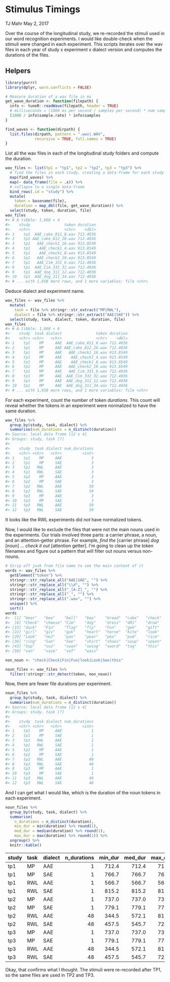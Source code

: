 Stimulus Timings
================
TJ Mahr
May 2, 2017

Over the course of the longitudinal study, we re-recorded the stimuli used in our word recognition experiments. I would like double-check when the stimuli were changed in each experiment. This scripts iterates over the wav files in each year of study x experiment x dialect version and computes the durations of the files.

Helpers
-------

``` r
library(purrr)
library(dplyr, warn.conflicts = FALSE)

# Measure duration of a wav file in ms
get_wave_duration <- function(filepath) {
  info <- tuneR::readWave(filepath, header = TRUE)
  # milliseconds = (1000 ms per second / samples per second) * num samples
  (1000 / info$sample.rate) * info$samples
}

find_waves <- function(dirpath) {
  list.files(dirpath, pattern = ".wav|.WAV", 
             recursive = TRUE, full.names = TRUE)
}
```

List all the wav files in each of the longitudinal study folders and compute the duration.

``` r
wav_files <- list(tp1 = "tp1", tp2 = "tp2", tp3 = "tp3") %>% 
  # find the files in each study, creating a data-frame for each study
  map(find_waves) %>% 
  map(~ data_frame(file = .x)) %>% 
  # collapse to a single data-frame
  bind_rows(.id = "study") %>% 
  mutate(
    token = basename(file),
    duration = map_dbl(file, get_wave_duration)) %>% 
  select(study, token, duration, file)
wav_files
#> # A tibble: 1,668 × 4
#>    study               token duration
#>    <chr>               <chr>    <dbl>
#> 1    tp1  AAE_cake_811_8.wav 712.4036
#> 2    tp1 AAE_cake_812_20.wav 712.4036
#> 3    tp1   AAE_check1_16.wav 913.8549
#> 4    tp1    AAE_check1_4.wav 913.8549
#> 5    tp1    AAE_check1_8.wav 913.8549
#> 6    tp1   AAE_check2_10.wav 913.8549
#> 7    tp1   AAE_Cim_331_6.wav 712.4036
#> 8    tp1  AAE_Cim_332_32.wav 712.4036
#> 9    tp1  AAE_dog_311_12.wav 712.4036
#> 10   tp1  AAE_dog_311_34.wav 712.4036
#> # ... with 1,658 more rows, and 1 more variables: file <chr>
```

Deduce dialect and experiment name.

``` r
wav_files <- wav_files %>% 
  mutate(
    task = file %>% stringr::str_extract("MP|RWL"),
    dialect = file %>% stringr::str_extract("AAE|SAE")) %>% 
  select(study, task, dialect, token, duration, file)
wav_files
#> # A tibble: 1,668 × 6
#>    study  task dialect               token duration
#>    <chr> <chr>   <chr>               <chr>    <dbl>
#> 1    tp1    MP     AAE  AAE_cake_811_8.wav 712.4036
#> 2    tp1    MP     AAE AAE_cake_812_20.wav 712.4036
#> 3    tp1    MP     AAE   AAE_check1_16.wav 913.8549
#> 4    tp1    MP     AAE    AAE_check1_4.wav 913.8549
#> 5    tp1    MP     AAE    AAE_check1_8.wav 913.8549
#> 6    tp1    MP     AAE   AAE_check2_10.wav 913.8549
#> 7    tp1    MP     AAE   AAE_Cim_331_6.wav 712.4036
#> 8    tp1    MP     AAE  AAE_Cim_332_32.wav 712.4036
#> 9    tp1    MP     AAE  AAE_dog_311_12.wav 712.4036
#> 10   tp1    MP     AAE  AAE_dog_311_34.wav 712.4036
#> # ... with 1,658 more rows, and 1 more variables: file <chr>
```

For each experiment, count the number of token *durations*. This count will reveal whether the tokens in an experiment were normalized to have the same duration.

``` r
wav_files %>% 
  group_by(study, task, dialect) %>% 
  summarise(num_durations = n_distinct(duration)) 
#> Source: local data frame [12 x 4]
#> Groups: study, task [?]
#> 
#>    study  task dialect num_durations
#>    <chr> <chr>   <chr>         <int>
#> 1    tp1    MP     AAE             3
#> 2    tp1    MP     SAE             3
#> 3    tp1   RWL     AAE             3
#> 4    tp1   RWL     SAE             3
#> 5    tp2    MP     AAE             3
#> 6    tp2    MP     SAE             3
#> 7    tp2   RWL     AAE            50
#> 8    tp2   RWL     SAE            50
#> 9    tp3    MP     AAE             3
#> 10   tp3    MP     SAE             3
#> 11   tp3   RWL     AAE            50
#> 12   tp3   RWL     SAE            50
```

It looks like the RWL experiments did *not* have normalized tokens.

Now, I would like to exclude the files that were not the main nouns used in the experiments. Our trials involved three parts: a carrier phrase, a noun, and an attention-getter phrase. For example, *find the* \[carrier phrase\] *dog* \[noun\] ... *check it out* \[attention getter\]. I'm going to clean up the token filenames and figure out a pattern that will filter out nouns versus non-nouns.

``` r
# Strip off junk from file name to see the main content of it
words <- wav_files %>% 
  getElement("token") %>% 
  stringr::str_replace_all("AAE|SAE", "") %>% 
  stringr::str_replace_all("\\d", "") %>% 
  stringr::str_replace_all("_[A-Z]_", "") %>% 
  stringr::str_replace_all("_", "") %>% 
  stringr::str_replace_all(".wav", "") %>% 
  unique() %>% 
  sort()
words
#>  [1] "bear"   "bee"    "bell"   "bep"    "bread"  "cake"   "check" 
#>  [8] "Check"  "cheese" "Cim"    "dog"    "dress"  "dRl"    "drum"  
#> [15] "duck"   "Fin"    "flag"   "fly"    "Fun"    "gek"    "gift"  
#> [22] "girl"   "giv"    "guk"    "heart"  "horse"  "kite"   "look"  
#> [29] "Look"   "neJ"    "pan"    "pear"   "pen"    "pum"    "rice"  
#> [36] "ring"   "San"    "See"    "shirt"  "shoes"  "soup"   "spoon" 
#> [43] "Sup"    "suz"    "swan"   "swing"  "sword"  "tag"    "this"  
#> [50] "van"    "vase"   "vef"    "wais"

non_noun <- "check|Check|Fin|Fun|look|Look|See|this"

noun_files <- wav_files %>%
  filter(!stringr::str_detect(token, non_noun))
```

Now, there are fewer file durations per experiment.

``` r
noun_files %>% 
  group_by(study, task, dialect) %>% 
  summarise(num_durations = n_distinct(duration)) 
#> Source: local data frame [12 x 4]
#> Groups: study, task [?]
#> 
#>    study  task dialect num_durations
#>    <chr> <chr>   <chr>         <int>
#> 1    tp1    MP     AAE             1
#> 2    tp1    MP     SAE             1
#> 3    tp1   RWL     AAE             1
#> 4    tp1   RWL     SAE             1
#> 5    tp2    MP     AAE             1
#> 6    tp2    MP     SAE             1
#> 7    tp2   RWL     AAE            48
#> 8    tp2   RWL     SAE            48
#> 9    tp3    MP     AAE             1
#> 10   tp3    MP     SAE             1
#> 11   tp3   RWL     AAE            48
#> 12   tp3   RWL     SAE            48
```

And I can get what I would like, which is the duration of the noun tokens in each experiment.

``` r
noun_files %>% 
  group_by(study, task, dialect) %>% 
  summarise(
    n_durations = n_distinct(duration),
    min_dur = min(duration) %>% round(1),
    med_dur = median(duration) %>% round(1),
    max_dur = max(duration) %>% round(1)) %>% 
  ungroup() %>% 
  knitr::kable()
```

| study | task | dialect |  n\_durations|  min\_dur|  med\_dur|  max\_dur|
|:------|:-----|:--------|-------------:|---------:|---------:|---------:|
| tp1   | MP   | AAE     |             1|     712.4|     712.4|     712.4|
| tp1   | MP   | SAE     |             1|     766.7|     766.7|     766.7|
| tp1   | RWL  | AAE     |             1|     566.7|     566.7|     566.7|
| tp1   | RWL  | SAE     |             1|     815.2|     815.2|     815.2|
| tp2   | MP   | AAE     |             1|     737.0|     737.0|     737.0|
| tp2   | MP   | SAE     |             1|     779.1|     779.1|     779.1|
| tp2   | RWL  | AAE     |            48|     344.5|     572.1|     819.5|
| tp2   | RWL  | SAE     |            48|     457.5|     545.7|     725.9|
| tp3   | MP   | AAE     |             1|     737.0|     737.0|     737.0|
| tp3   | MP   | SAE     |             1|     779.1|     779.1|     779.1|
| tp3   | RWL  | AAE     |            48|     344.5|     572.1|     819.5|
| tp3   | RWL  | SAE     |            48|     457.5|     545.7|     725.9|

Okay, that confirms what I thought. The stimuli were re-recorded after TP1, so the same files are used in TP2 and TP3.
